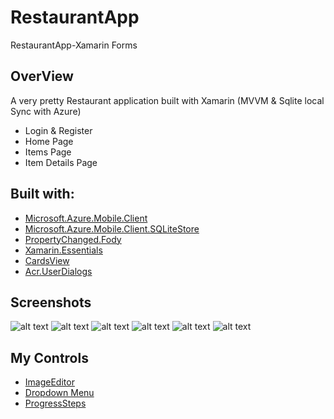 # RestaurantApp
 RestaurantApp-Xamarin Forms 
 
## OverView
A very pretty Restaurant application built with Xamarin (MVVM & Sqlite local Sync with Azure) 
- Login & Register
- Home Page
- Items Page 
- Item Details Page

## Built with:

- [Microsoft.Azure.Mobile.Client](https://github.com/Azure/azure-mobile-apps-net-client)
- [Microsoft.Azure.Mobile.Client.SQLiteStore](https://github.com/Azure/azure-mobile-apps-net-client)
- [PropertyChanged.Fody](https://github.com/Fody/PropertyChanged)
- [Xamarin.Essentials](https://go.microsoft.com/fwlink/?linkid=868960)
- [CardsView](https://github.com/AndreiMisiukevich/CardView)
- [Acr.UserDialogs](https://github.com/aritchie/userdialogs)

 
## Screenshots
![alt text](https://github.com/osamaelhosany/RestaurantApp/blob/master/Screenshots/Screenshot_1568641748.png)
![alt text](https://github.com/osamaelhosany/RestaurantApp/blob/master/Screenshots/Screenshot_1568641756.png)
![alt text](https://github.com/osamaelhosany/RestaurantApp/blob/master/Screenshots/Screenshot_1568641773.png)
![alt text](https://github.com/osamaelhosany/RestaurantApp/blob/master/Screenshots/Screenshot_1568641777.png)
![alt text](https://github.com/osamaelhosany/RestaurantApp/blob/master/Screenshots/Screenshot_1568641790.png)
![alt text](https://github.com/osamaelhosany/RestaurantApp/blob/master/Screenshots/Screenshot_1568641799.png)

## My Controls
- [ImageEditor](https://github.com/osamaelhosany/ImageEditor-XamarinForms)
- [Dropdown Menu](https://github.com/osamaelhosany/DropdownMenu)
- [ProgressSteps](https://github.com/osamaelhosany/ProgressSteps)


